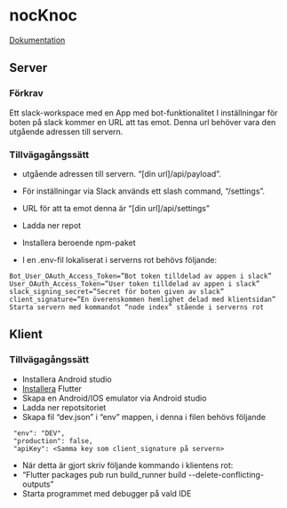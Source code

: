 # nocKnoc

[Dokumentation](https://github.com/cccarle/nocKnoc/wiki)

## Server

### Förkrav
Ett slack-workspace med en App med bot-funktionalitet
I inställningar för boten på slack kommer en URL att tas emot. Denna url behöver vara den utgående adressen till servern.
### Tillvägagångssätt
* utgående adressen till servern. “[din url]/api/payload”.
* För inställningar via Slack används ett slash command, “/settings”. 
* URL för att ta emot denna är “[din url]/api/settings”

* Ladda ner repot
* Installera beroende npm-paket 
* I en .env-fil lokaliserat i serverns rot behövs följande:
```
Bot_User_OAuth_Access_Token=”Bot token tilldelad av appen i slack”
User_OAuth_Access_Token=”User token tilldelad av appen i slack”
slack_signing_secret=”Secret för boten given av slack”
client_signature=”En överenskommen hemlighet delad med klientsidan”
Starta servern med kommandot “node index” stående i serverns rot
```
## Klient

### Tillvägagångssätt

* Installera Android studio
* [Installera](https://github.com/cccarle/nocKnoc/wiki/Flutter-Installation) Flutter
* Skapa en Android/IOS emulator via Android studio
* Ladda ner repotsitoriet
* Skapa fil “dev.json” i “env” mappen, i denna i filen behövs följande
```
 "env": "DEV",
 "production": false,
 "apiKey": <Samma key som client_signature på servern>
```
* När detta är gjort skriv följande kommando i klientens rot:
* “Flutter packages pub run build_runner build --delete-conflicting-outputs”
* Starta programmet med debugger på vald IDE
